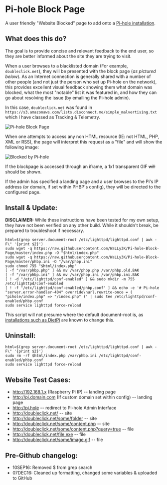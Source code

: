 # Pi-hole Block Page
A user friendly "Website Blocked" page to add onto a [Pi-hole installation](https://pi-hole.net).

## What does this do?
The goal is to provide concise and relevant feedback to the end user, so they are better informed about the site they are trying to visit.

When a user browses to a blacklisted domain (For example, `doubleclick.net`), they will be presented with the block page (*as pictured below*). As an Internet connection is generally shared with a number of other people (and not just the person who set up Pi-hole on the network), this provides excellent visual feedback showing them what domain was blocked, what the most "notable" list it was featured in, and how they can go about resolving the issue (by emailing the Pi-hole admin).

In this case, `doubleclick.net` was found in `https://s3.amazonaws.com/lists.disconnect.me/simple_malvertising.txt` which I have classed as Tracking & Telemetry.

![Pi-hole Block Page](http://i.imgur.com/t30mis4.png)

When one attempts to access any non HTML resource (IE: not HTML, PHP, XML or RSS), the page will interpret this request as a "file" and will show the following image:

![Blocked by Pi-hole](https://wally3k.github.io/style/blocked.svg)

If the blockpage is accessed through an iframe, a 1x1 transparent GIF ~~will~~ should be shown.

If the admin has specified a landing page and a user browses to the Pi's IP address (or domain, if set within PHBP's config), they will be directed to the configured page.

## Install & Update:
**DISCLAIMER:** While these instructions have been tested for my own setup, they have not been verified on any other build. While it shouldn't break, be prepared to troubleshoot if necessary.


````
html=$(grep server.document-root /etc/lighttpd/lighttpd.conf | awk -F\" '{print $2}')
sudo wget -q https://raw.githubusercontent.com/WaLLy3K/Pi-hole-Block-Page/master/index.php -O "$html/index.php"
sudo wget -q https://raw.githubusercontent.com/WaLLy3K/Pi-hole-Block-Page/master/phbp.ini -O "/var/phbp.ini"
sudo chmod 755 "$html/index.php"
[ -f "/var/phbp.php" ] && mv /var/phbp.php /var/phbp.old.BAK
[ -f "/var/phbp.ini" ] && mv /var/phbp.ini /var/phbp.ini.BAK
[ ! -d "/etc/lighttpd/conf-enabled" ] && sudo mkdir -m 755 /etc/lighttpd/conf-enabled
[ ! -f "/etc/lighttpd/conf-enabled/phbp.conf" ] && echo -e '# Pi-hole "server.error-handler-404" override\nurl.rewrite-once = ( "pihole/index.php" => "/index.php" )' | sudo tee /etc/lighttpd/conf-enabled/phbp.conf
sudo service lighttpd force-reload
````

This script will not presume where the default document-root is, as [installations such as DietPi](https://github.com/Fourdee/DietPi/blob/master/dietpi/dietpi-software#L3552) are known to change this.

## Uninstall:

````
html=$(grep server.document-root /etc/lighttpd/lighttpd.conf | awk -F\" '{print $2}')
sudo rm -rf $html/index.php /var/phbp.ini /etc/lighttpd/conf-enabled/phbp.conf
sudo service lighttpd force-reload
````

## Website Test Cases:

* http://192.168.1.x (Raspberry Pi IP) -- landing page
* http://pi.domain.com (If custom domain set within config) -- landing page
* http://pi.hole -- redirect to Pi-hole Admin Interface
* http://doubleclick.net/ -- site
* http://doubleclick.net/some/folder -- site
* http://doubleclick.net/some/content.php -- site
* http://doubleclick.net/some/content.php?query=true -- file
* http://doubleclick.net/file.exe -- file
* http://doubleclick.net/some/image.gif -- file
 
 
## Pre-Github changelog:

* 10SEP16: Removed $ from grep search
* 07DEC16: Cleaned up formatting, changed some variables & uploaded to GitHub
